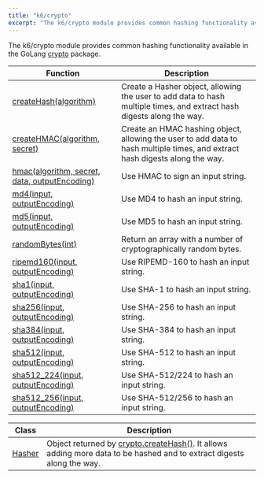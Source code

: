 ```yaml
---
title: "k6/crypto"
excerpt: "The k6/crypto module provides common hashing functionality available in the GoLang crypto."
---
```

The k6/crypto module provides common hashing functionality available in the GoLang [crypto](https://golang.org/pkg/crypto/) package.

| Function | Description |
| -------- | ----------- |
| [createHash(algorithm)](/javascript-api/v0-31/k6-crypto/createhash-algorithm)  | Create a Hasher object, allowing the user to add data to hash multiple times, and extract hash digests along the way. |
| [createHMAC(algorithm, secret)](/javascript-api/v0-31/k6-crypto/createhmac-algorithm-secret)  | Create an HMAC hashing object, allowing the user to add data to hash multiple times, and extract hash digests along the way. |
| [hmac(algorithm, secret, data, outputEncoding)](/javascript-api/v0-31/k6-crypto/hmac-algorithm-secret-data-outputencoding)  | Use HMAC to sign an input string. |
| [md4(input, outputEncoding)](/javascript-api/v0-31/k6-crypto/md4-input-outputencoding)  | Use MD4 to hash an input string. |
| [md5(input, outputEncoding)](/javascript-api/v0-31/k6-crypto/md5-input-outputencoding)  | Use MD5 to hash an input string. |
| [randomBytes(int)](/javascript-api/v0-31/k6-crypto/randombytes-int)  | Return an array with a number of cryptographically random bytes. |
| [ripemd160(input, outputEncoding)](/javascript-api/v0-31/k6-crypto/ripemd160-input-outputencoding)  | Use RIPEMD-160 to hash an input string. |
| [sha1(input, outputEncoding)](/javascript-api/v0-31/k6-crypto/sha1-input-outputencoding)  | Use SHA-1 to hash an input string. |
| [sha256(input, outputEncoding)](/javascript-api/v0-31/k6-crypto/sha256-input-outputencoding)  | Use SHA-256 to hash an input string. |
| [sha384(input, outputEncoding)](/javascript-api/v0-31/k6-crypto/sha384-input-outputencoding)  | Use SHA-384 to hash an input string. |
| [sha512(input, outputEncoding)](/javascript-api/v0-31/k6-crypto/sha512-input-outputencoding)  | Use SHA-512 to hash an input string. |
| [sha512_224(input, outputEncoding)](/javascript-api/v0-31/k6-crypto/sha512_224-input-outputencoding)  | Use SHA-512/224 to hash an input string. |
| [sha512_256(input, outputEncoding)](/javascript-api/v0-31/k6-crypto/sha512_256-input-outputencoding)  | Use SHA-512/256 to hash an input string. |


| Class | Description |
| -------- | ----------- |
| [Hasher](/javascript-api/v0-31/k6-crypto/hasher) | Object returned by [crypto.createHash()](/javascript-api/v0-31/k6-crypto/createhash-algorithm). It allows adding more data to be hashed and to extract digests along the way. |
